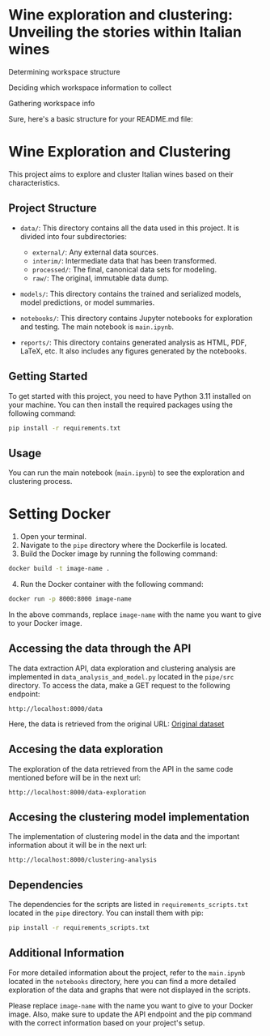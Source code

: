 # Wine exploration and clustering: Unveiling the stories within Italian wines
Determining workspace structure

Deciding which workspace information to collect

Gathering workspace info

Sure, here's a basic structure for your README.md file:

# Wine Exploration and Clustering

This project aims to explore and cluster Italian wines based on their characteristics.

## Project Structure

- `data/`: This directory contains all the data used in this project. It is divided into four subdirectories:
  - `external/`: Any external data sources.
  - `interim/`: Intermediate data that has been transformed.
  - `processed/`: The final, canonical data sets for modeling.
  - `raw/`: The original, immutable data dump.

- `models/`: This directory contains the trained and serialized models, model predictions, or model summaries.

- `notebooks/`: This directory contains Jupyter notebooks for exploration and testing. The main notebook is `main.ipynb`.

- `reports/`: This directory contains generated analysis as HTML, PDF, LaTeX, etc. It also includes any figures generated by the notebooks.

## Getting Started

To get started with this project, you need to have Python 3.11 installed on your machine. You can then install the required packages using the following command:

```sh
pip install -r requirements.txt
```

## Usage

You can run the main notebook (`main.ipynb`) to see the exploration and clustering process.

# Setting Docker
1. Open your terminal.
2. Navigate to the `pipe` directory where the Dockerfile is located.
3. Build the Docker image by running the following command:
```bash
docker build -t image-name .
```
4. Run the Docker container with the following command:
```bash
docker run -p 8000:8000 image-name
```
In the above commands, replace `image-name` with the name you want to give to your Docker image.

## Accessing the data through the API

The data extraction API, data exploration and clustering analysis are implemented in `data_analysis_and_model.py` located in the `pipe/src` directory. To access the data, make a GET request to the following endpoint:

```
http://localhost:8000/data
```
Here, the data is retrieved from the original URL: [Original dataset](https://storage.googleapis.com/the_public_bucket/wine-clustering.csv)

## Accesing the data exploration

The exploration of the data retrieved from the API in the same code mentioned before will be in the next url:
```
http://localhost:8000/data-exploration
```

## Accesing the clustering model implementation

The implementation of clustering model in the data and the important information about it will be in the next url:
```
http://localhost:8000/clustering-analysis
```

## Dependencies

The dependencies for the scripts are listed in `requirements_scripts.txt` located in the `pipe` directory. You can install them with pip:

```bash
pip install -r requirements_scripts.txt
```

## Additional Information

For more detailed information about the project, refer to the `main.ipynb` located in the `notebooks` directory, here you can find a more detailed exploration of the data and graphs that were not displayed in the scripts.

Please replace `image-name` with the name you want to give to your Docker image. Also, make sure to update the API endpoint and the pip command with the correct information based on your project's setup.
